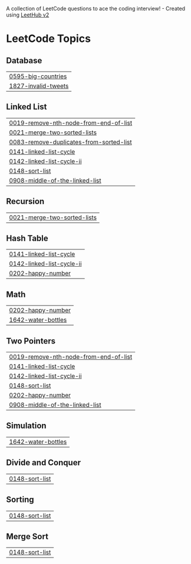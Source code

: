 A collection of LeetCode questions to ace the coding interview! - Created using [LeetHub v2](https://github.com/arunbhardwaj/LeetHub-2.0)
<!---LeetCode Topics Start-->
# LeetCode Topics
## Database
|  |
| ------- |
| [0595-big-countries](https://github.com/MukhilanSS/Leetcode/tree/master/0595-big-countries) |
| [1827-invalid-tweets](https://github.com/MukhilanSS/Leetcode/tree/master/1827-invalid-tweets) |
## Linked List
|  |
| ------- |
| [0019-remove-nth-node-from-end-of-list](https://github.com/MukhilanSS/Leetcode/tree/master/0019-remove-nth-node-from-end-of-list) |
| [0021-merge-two-sorted-lists](https://github.com/MukhilanSS/Leetcode/tree/master/0021-merge-two-sorted-lists) |
| [0083-remove-duplicates-from-sorted-list](https://github.com/MukhilanSS/Leetcode/tree/master/0083-remove-duplicates-from-sorted-list) |
| [0141-linked-list-cycle](https://github.com/MukhilanSS/Leetcode/tree/master/0141-linked-list-cycle) |
| [0142-linked-list-cycle-ii](https://github.com/MukhilanSS/Leetcode/tree/master/0142-linked-list-cycle-ii) |
| [0148-sort-list](https://github.com/MukhilanSS/Leetcode/tree/master/0148-sort-list) |
| [0908-middle-of-the-linked-list](https://github.com/MukhilanSS/Leetcode/tree/master/0908-middle-of-the-linked-list) |
## Recursion
|  |
| ------- |
| [0021-merge-two-sorted-lists](https://github.com/MukhilanSS/Leetcode/tree/master/0021-merge-two-sorted-lists) |
## Hash Table
|  |
| ------- |
| [0141-linked-list-cycle](https://github.com/MukhilanSS/Leetcode/tree/master/0141-linked-list-cycle) |
| [0142-linked-list-cycle-ii](https://github.com/MukhilanSS/Leetcode/tree/master/0142-linked-list-cycle-ii) |
| [0202-happy-number](https://github.com/MukhilanSS/Leetcode/tree/master/0202-happy-number) |
## Math
|  |
| ------- |
| [0202-happy-number](https://github.com/MukhilanSS/Leetcode/tree/master/0202-happy-number) |
| [1642-water-bottles](https://github.com/MukhilanSS/Leetcode/tree/master/1642-water-bottles) |
## Two Pointers
|  |
| ------- |
| [0019-remove-nth-node-from-end-of-list](https://github.com/MukhilanSS/Leetcode/tree/master/0019-remove-nth-node-from-end-of-list) |
| [0141-linked-list-cycle](https://github.com/MukhilanSS/Leetcode/tree/master/0141-linked-list-cycle) |
| [0142-linked-list-cycle-ii](https://github.com/MukhilanSS/Leetcode/tree/master/0142-linked-list-cycle-ii) |
| [0148-sort-list](https://github.com/MukhilanSS/Leetcode/tree/master/0148-sort-list) |
| [0202-happy-number](https://github.com/MukhilanSS/Leetcode/tree/master/0202-happy-number) |
| [0908-middle-of-the-linked-list](https://github.com/MukhilanSS/Leetcode/tree/master/0908-middle-of-the-linked-list) |
## Simulation
|  |
| ------- |
| [1642-water-bottles](https://github.com/MukhilanSS/Leetcode/tree/master/1642-water-bottles) |
## Divide and Conquer
|  |
| ------- |
| [0148-sort-list](https://github.com/MukhilanSS/Leetcode/tree/master/0148-sort-list) |
## Sorting
|  |
| ------- |
| [0148-sort-list](https://github.com/MukhilanSS/Leetcode/tree/master/0148-sort-list) |
## Merge Sort
|  |
| ------- |
| [0148-sort-list](https://github.com/MukhilanSS/Leetcode/tree/master/0148-sort-list) |
<!---LeetCode Topics End-->